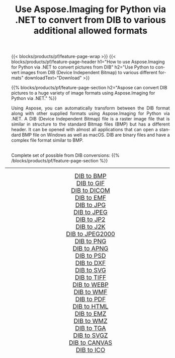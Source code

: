 ﻿---
title: Use Aspose.Imaging for Python via .NET to convert from DIB to various additional allowed formats 
weight: 3920
url: /python-net/conversion/from/dib 
lang: en
langdirlevel: 2
locales: zh-hans,ja,it,ru,de,es,fr,nl,id,lt,pl,pt,vi,tr,ko,zh-hant,ar,hi,th,sv,cs,uk,he
description: You can quickly transform from DIB(Device Independent Bitmap) into various formats using Aspose.Imaging for Python via .NET.
---

{{< blocks/products/pf/feature-page-wrap >}}
{{< blocks/products/pf/feature-page-header h1="How to use Aspose.Imaging for Python via .NET to convert pictures from DIB" h2="Use Python to convert images from DIB (Device Independent Bitmap) to various different formats" downloadText="Download" >}}


{{% blocks/products/pf/feature-page-section  h2="Aspose can convert DIB pictures to a huge variety of image formats using Aspose.Imaging for Python via .NET." %}}
<p align=justify>Using Aspose, you can automatically transform between the DIB format along with other supplied formats using Aspose.Imaging for Python via .NET. A DIB (Device Independent Bitmap) file is a raster image file that is similar in structure to the standard Bitmap files (BMP) but has a different header. It can be opened with almost all applications that can open a standard BMP file on Windows as well as macOS. DIB are binary files and have a complex file format similar to BMP.</p>
<br/>
Complete set of possible from DIB conversions:
{{% /blocks/products/pf/feature-page-section %}}
<div class="container-fluid productfamilypage bg-gray">
    <div class="convertypes bg-gray agp-content section">
        <div class="container">
		<hr style="margin-left:-20px;"/>
		<div class="row other-converters" style="gap: 10px;font-size: 19px;text-align:center;">
		    <div class='col-md-2 other-converter remove-lp remove-rp'><a href="/imaging/python-net/conversion/dib-to-bmp" style="padding:15px;">DIB to BMP</a></div><div class='col-md-2 other-converter remove-lp remove-rp'><a href="/imaging/python-net/conversion/dib-to-gif" style="padding:15px;">DIB to GIF</a></div><div class='col-md-2 other-converter remove-lp remove-rp'><a href="/imaging/python-net/conversion/dib-to-dicom" style="padding:15px;">DIB to DICOM</a></div><div class='col-md-2 other-converter remove-lp remove-rp'><a href="/imaging/python-net/conversion/dib-to-emf" style="padding:15px;">DIB to EMF</a></div><div class='col-md-2 other-converter remove-lp remove-rp'><a href="/imaging/python-net/conversion/dib-to-jpg" style="padding:15px;">DIB to JPG</a></div><div class='col-md-2 other-converter remove-lp remove-rp'><a href="/imaging/python-net/conversion/dib-to-jpeg" style="padding:15px;">DIB to JPEG</a></div><div class='col-md-2 other-converter remove-lp remove-rp'><a href="/imaging/python-net/conversion/dib-to-jp2" style="padding:15px;">DIB to JP2</a></div><div class='col-md-2 other-converter remove-lp remove-rp'><a href="/imaging/python-net/conversion/dib-to-j2k" style="padding:15px;">DIB to J2K</a></div><div class='col-md-2 other-converter remove-lp remove-rp'><a href="/imaging/python-net/conversion/dib-to-jpeg2000" style="padding:15px;">DIB to JPEG2000</a></div><div class='col-md-2 other-converter remove-lp remove-rp'><a href="/imaging/python-net/conversion/dib-to-png" style="padding:15px;">DIB to PNG</a></div><div class='col-md-2 other-converter remove-lp remove-rp'><a href="/imaging/python-net/conversion/dib-to-apng" style="padding:15px;">DIB to APNG</a></div><div class='col-md-2 other-converter remove-lp remove-rp'><a href="/imaging/python-net/conversion/dib-to-psd" style="padding:15px;">DIB to PSD</a></div><div class='col-md-2 other-converter remove-lp remove-rp'><a href="/imaging/python-net/conversion/dib-to-dxf" style="padding:15px;">DIB to DXF</a></div><div class='col-md-2 other-converter remove-lp remove-rp'><a href="/imaging/python-net/conversion/dib-to-svg" style="padding:15px;">DIB to SVG</a></div><div class='col-md-2 other-converter remove-lp remove-rp'><a href="/imaging/python-net/conversion/dib-to-tiff" style="padding:15px;">DIB to TIFF</a></div><div class='col-md-2 other-converter remove-lp remove-rp'><a href="/imaging/python-net/conversion/dib-to-webp" style="padding:15px;">DIB to WEBP</a></div><div class='col-md-2 other-converter remove-lp remove-rp'><a href="/imaging/python-net/conversion/dib-to-wmf" style="padding:15px;">DIB to WMF</a></div><div class='col-md-2 other-converter remove-lp remove-rp'><a href="/imaging/python-net/conversion/dib-to-pdf" style="padding:15px;">DIB to PDF</a></div><div class='col-md-2 other-converter remove-lp remove-rp'><a href="/imaging/python-net/conversion/dib-to-html" style="padding:15px;">DIB to HTML</a></div><div class='col-md-2 other-converter remove-lp remove-rp'><a href="/imaging/python-net/conversion/dib-to-emz" style="padding:15px;">DIB to EMZ</a></div><div class='col-md-2 other-converter remove-lp remove-rp'><a href="/imaging/python-net/conversion/dib-to-wmz" style="padding:15px;">DIB to WMZ</a></div><div class='col-md-2 other-converter remove-lp remove-rp'><a href="/imaging/python-net/conversion/dib-to-tga" style="padding:15px;">DIB to TGA</a></div><div class='col-md-2 other-converter remove-lp remove-rp'><a href="/imaging/python-net/conversion/dib-to-svgz" style="padding:15px;">DIB to SVGZ</a></div><div class='col-md-2 other-converter remove-lp remove-rp'><a href="/imaging/python-net/conversion/dib-to-canvas" style="padding:15px;">DIB to CANVAS</a></div><div class='col-md-2 other-converter remove-lp remove-rp'><a href="/imaging/python-net/conversion/dib-to-ico" style="padding:15px;">DIB to ICO</a></div>
                </div>
        </div>
    </div>
</div>
<br/>

